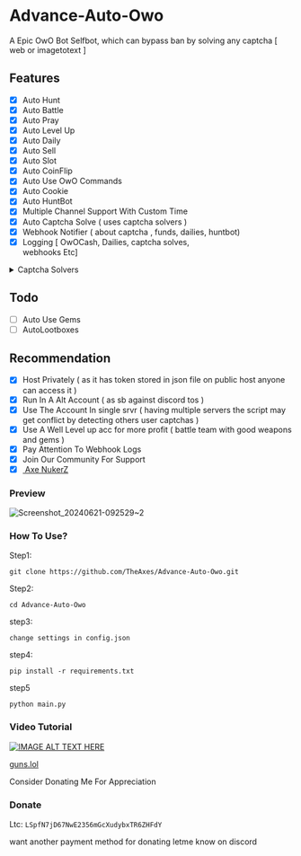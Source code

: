 # Advance-Auto-Owo
A Epic OwO Bot Selfbot, which can bypass ban by solving any captcha [ web or imagetotext ]

## Features
- [x] Auto Hunt
- [x] Auto Battle
- [x] Auto Pray
- [x] Auto Level Up 
- [x] Auto Daily
- [x] Auto Sell
- [x] Auto Slot
- [x] Auto CoinFlip
- [x] Auto Use OwO Commands
- [x] Auto Cookie
- [x] Auto HuntBot
- [x] Multiple Channel Support With Custom Time
- [x] Auto Captcha Solve ( uses captcha solvers )
- [x] Webhook Notifier ( about captcha , funds,        dailies, huntbot)
- [x] Logging [ OwOCash, Dailies, captcha solves,   
  webhooks Etc]
<details>
  <summary>Captcha Solvers</summary>


  1. [2Captcha](https://2captcha.com/?from=17257577)
  <br>
  
  2. [CapSolver](https://dashboard.capsolver.com/passport/register?inviteCode=XxmebTqf6O8S)
  <br>
  
  3. [CaptchaAi](https://captchaai.com/?from=80668)
  <br>
  
  4. [CapMonster](https://captchaai.com/?from=80668)
  <br>
  
  5. [Scrappey](https://scrappey.com)
   <br>
</details>

## Todo
- [ ] Auto Use Gems
- [ ] AutoLootboxes
## Recommendation
- [x] Host Privately ( as it has token stored in json file on public host anyone can access it )
- [x] Run In A Alt Account ( as sb against discord tos )
- [x] Use The Account In single srvr ( having multiple servers the script may get conflict by detecting others user captchas )
- [x] Use A Well Level up acc for more profit ( battle team with good weapons and gems )
- [x] Pay Attention To Webhook Logs
- [x] Join Our Community For Support
- [x] [ Axe NukerZ ]( https://discord.gg/x5BKQR4bHt)

### Preview
![Screenshot_20240621-092529~2](https://github.com/TheAxes/Advance-Auto-Owo/assets/110020190/baba0971-c37f-417a-9b6d-67012b1dd9b9)

### How To Use?
Step1:
```
git clone https://github.com/TheAxes/Advance-Auto-Owo.git
```

Step2:
```
cd Advance-Auto-Owo
```
step3:
```
change settings in config.json
```
step4:
```
pip install -r requirements.txt
```
step5
```
python main.py
```
### Video Tutorial
[![IMAGE ALT TEXT HERE](https://img.youtube.com/vi/CvS5U7pufRg/0.jpg)](https://www.youtube.com/watch?v=CvS5U7pufRg)

[guns.lol](https://guns.lol/TheAxes)


Consider Donating Me For Appreciation

### Donate 
Ltc: ```LSpfN7jD67NwE2356mGcXudybxTR6ZHFdY```

want another payment method for donating letme know on discord
